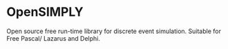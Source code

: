 # OpenSIMPLY
Open source free run-time library for discrete event simulation. Suitable for Free Pascal/ Lazarus and Delphi.
